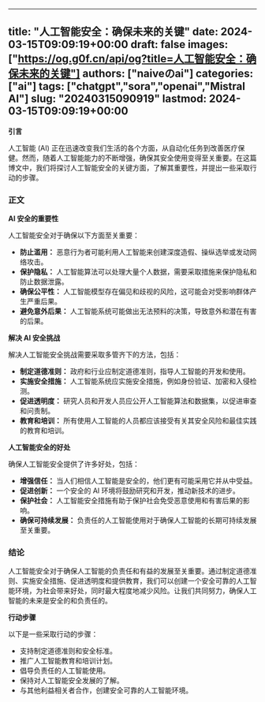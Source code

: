 
---
title: "人工智能安全：确保未来的关键"
date: 2024-03-15T09:09:19+00:00
draft: false
images: ["https://og.g0f.cn/api/og?title=人工智能安全：确保未来的关键"]
authors: ["naiveのai"]
categories: ["ai"]
tags: ["chatgpt","sora","openai","Mistral AI"]
slug: "20240315090919"
lastmod: 2024-03-15T09:09:19+00:00
---
**引言**

人工智能 (AI) 正在迅速改变我们生活的各个方面，从自动化任务到改善医疗保健。然而，随着人工智能能力的不断增强，确保其安全使用变得至关重要。在这篇博文中，我们将探讨人工智能安全的关键方面，了解其重要性，并提出一些采取行动的步骤。

### 正文

**AI 安全的重要性**

人工智能安全对于确保以下方面至关重要：

* **防止滥用：** 恶意行为者可能利用人工智能来创建深度造假、操纵选举或发动网络攻击。
* **保护隐私：** 人工智能算法可以处理大量个人数据，需要采取措施来保护隐私和防止数据泄露。
* **确保公平性：** 人工智能模型存在偏见和歧视的风险，这可能会对受影响群体产生严重后果。
* **避免意外后果：** 人工智能系统可能做出无法预料的决策，导致意外和潜在有害的后果。

**解决 AI 安全挑战**

解决人工智能安全挑战需要采取多管齐下的方法，包括：

* **制定道德准则：** 政府和行业应制定道德准则，指导人工智能的开发和使用。
* **实施安全措施：** 人工智能系统应实施安全措施，例如身份验证、加密和入侵检测。
* **促进透明度：** 研究人员和开发人员应公开人工智能算法和数据集，以促进审查和问责制。
* **教育和培训：** 所有使用人工智能的人员都应该接受有关其安全风险和最佳实践的教育和培训。

**人工智能安全的好处**

确保人工智能安全提供了许多好处，包括：

* **增强信任：** 当人们相信人工智能是安全的，他们更有可能采用它并从中受益。
* **促进创新：** 一个安全的 AI 环境将鼓励研究和开发，推动新技术的进步。
* **保护社会：** 人工智能安全措施有助于保护社会免受恶意使用和有害后果的影响。
* **确保可持续发展：** 负责任的人工智能使用对于确保人工智能的长期可持续发展至关重要。

### 结论

人工智能安全对于确保人工智能的负责任和有益的发展至关重要。通过制定道德准则、实施安全措施、促进透明度和提供教育，我们可以创建一个安全可靠的人工智能环境，为社会带来好处，同时最大程度地减少风险。让我们共同努力，确保人工智能的未来是安全的和负责任的。

**行动步骤**

以下是一些采取行动的步骤：

* 支持制定道德准则和安全标准。
* 推广人工智能教育和培训计划。
* 倡导负责任的人工智能使用。
* 保持对人工智能安全发展的了解。
* 与其他利益相关者合作，创建安全可靠的人工智能环境。